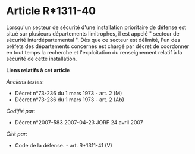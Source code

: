 # Article R*1311-40

Lorsqu'un secteur de sécurité d'une installation prioritaire de défense est situé sur plusieurs départements limitrophes, il
est appelé " secteur de sécurité interdépartemental ". Dès que ce secteur est délimité, l'un des préfets des départements
concernés est chargé par décret de coordonner en tout temps la recherche et l'exploitation du renseignement relatif à la
sécurité de cette installation.

**Liens relatifs à cet article**

_Anciens textes_:

  - Décret n°73-236 du 1 mars 1973 - art. 2 (M)
  - Décret n°73-236 du 1 mars 1973 - art. 2 (Ab)

_Codifié par_:

  - Décret n°2007-583 2007-04-23 JORF 24 avril 2007

_Cité par_:

  - Code de la défense. - art. R*1311-41 (V)
